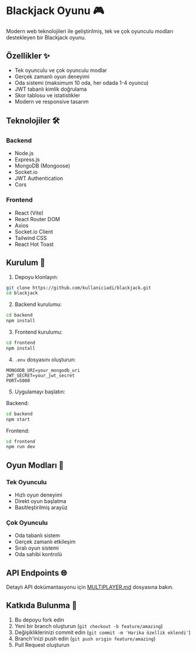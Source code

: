 # Blackjack Oyunu 🎮

Modern web teknolojileri ile geliştirilmiş, tek ve çok oyunculu modları destekleyen bir Blackjack oyunu.

## Özellikler ✨

- Tek oyunculu ve çok oyunculu modlar
- Gerçek zamanlı oyun deneyimi
- Oda sistemi (maksimum 10 oda, her odada 1-4 oyuncu)
- JWT tabanlı kimlik doğrulama
- Skor tablosu ve istatistikler
- Modern ve responsive tasarım

## Teknolojiler 🛠

### Backend

- Node.js
- Express.js
- MongoDB (Mongoose)
- Socket.io
- JWT Authentication
- Cors

### Frontend

- React (Vite)
- React Router DOM
- Axios
- Socket.io Client
- Tailwind CSS
- React Hot Toast

## Kurulum 🚀

1. Depoyu klonlayın:

```bash
git clone https://github.com/kullaniciadi/blackjack.git
cd blackjack
```

2. Backend kurulumu:

```bash
cd backend
npm install
```

3. Frontend kurulumu:

```bash
cd frontend
npm install
```

4. `.env` dosyasını oluşturun:

```env
MONGODB_URI=your_mongodb_uri
JWT_SECRET=your_jwt_secret
PORT=5000
```

5. Uygulamayı başlatın:

Backend:

```bash
cd backend
npm start
```

Frontend:

```bash
cd frontend
npm run dev
```

## Oyun Modları 🎲

### Tek Oyunculu

- Hızlı oyun deneyimi
- Direkt oyun başlatma
- Basitleştirilmiş arayüz

### Çok Oyunculu

- Oda tabanlı sistem
- Gerçek zamanlı etkileşim
- Sıralı oyun sistemi
- Oda sahibi kontrolü

## API Endpoints 🌐

Detaylı API dokümantasyonu için [MULTIPLAYER.md](./MULTIPLAYER.md) dosyasına bakın.

## Katkıda Bulunma 🤝

1. Bu depoyu fork edin
2. Yeni bir branch oluşturun (`git checkout -b feature/amazing`)
3. Değişikliklerinizi commit edin (`git commit -m 'Harika özellik eklendi'`)
4. Branch'inizi push edin (`git push origin feature/amazing`)
5. Pull Request oluşturun


